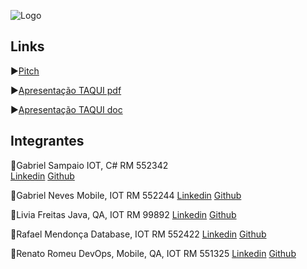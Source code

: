 ![Logo](https://i.ibb.co/28CdGFY/BANNER-TAQUI.png)

## Links
:arrow_forward:<a href="https://www.youtube.com/playlist?list=PLnsC4Y30EcL7rDCMiPKU8FRtReYc_HDMP">Pitch</a>

:arrow_forward:<a href="https://drive.google.com/file/d/1gI5UWkXy5kR2MXUyslQ6f6D-_qPkeEQE/view?usp=sharing">Apresentação TAQUI pdf</a>

:arrow_forward:<a href="https://drive.google.com/file/d/1S6-XHLDcZvDVnLS92_xKNpvpEJ3percc/view">Apresentação TAQUI doc</a>

## Integrantes
:small_blue_diamond:Gabriel Sampaio
IOT, C#
RM 552342		
<a href="https://www.linkedin.com/in/gabrielsampaiogianini/">Linkedin</a>
<a href="https://github.com/gabrielsampaiog">Github</a>

:small_blue_diamond:Gabriel Neves
Mobile, IOT
RM 552244
<a href="https://www.linkedin.com/in/-gabriel-neves/">Linkedin</a>
<a href="https://github.com/Neveszera">Github</a>

:small_blue_diamond:Livia Freitas
Java, QA, IOT
RM 99892
<a href="https://www.linkedin.com/in/l%C3%ADvia-freitas-ferreira/">Linkedin</a>
<a href="https://github.com/freitaslivia">Github</a>

:small_blue_diamond:Rafael Mendonça
Database, IOT
RM 552422
<a href="https://www.linkedin.com/in/rafael-henrique-de-mendon%C3%A7a-51263326b/">Linkedin</a>
<a href="https://github.com/rhmendonca">Github</a>

:small_blue_diamond:Renato Romeu
DevOps, Mobile, QA, IOT
RM 551325
<a href="https://www.linkedin.com/in/renato-russano-706423a3/">Linkedin</a>
<a href="https://github.com/RenatoRussano">Github</a>
